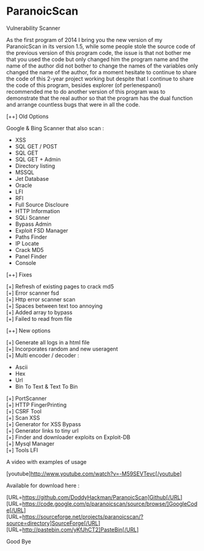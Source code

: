 ParanoicScan
============

Vulnerability Scanner

As the first program of 2014 I bring you the new version of my ParanoicScan in its version 1.5, while some people stole the source code of the previous version of this program code, the issue is that not bother me that you used the code but only changed him the program name and the name of the author did not bother to change the names of the variables only changed the name of the author, for a moment hesitate to continue to share the code of this 2-year project working but despite that I continue to share the code of this program, besides explorer (of perlenespanol) recommended me to do another version of this program was to demonstrate that the real author so that the program has the dual function and arrange countless bugs that were in all the code.<br>

[++] Old Options<br>

Google & Bing Scanner that also scan :<br>

 * XSS<br>
 * SQL GET / POST<br>
 * SQL GET<br>
 * SQL GET + Admin<br>
 * Directory listing <br>
 * MSSQL<br>
 * Jet Database<br>
 * Oracle<br>
 * LFI<br>
 * RFI<br>
 * Full Source Discloure<br>
 * HTTP Information<br>
 * SQLi Scanner<br>
 * Bypass Admin<br>
 * Exploit FSD Manager<br>
 * Paths Finder<br>
 * IP Locate<br>
 * Crack MD5<br>
 * Panel Finder<br>
 * Console <br>

[++] Fixes<br>

[+] Refresh of existing pages to crack md5<br>
[+] Error scanner fsd<br>
[+] Http error scanner scan<br>
[+] Spaces between text too annoying<br>
[+] Added array to bypass<br>
[+] Failed to read from file<br>

[++] New options<br>

[+] Generate all logs in a html file<br>
[+] Incorporates random and new useragent<br>
[+] Multi encoder / decoder :<br>

 * Ascii<br>
 * Hex<br>
 * Url<br>
 * Bin To Text & Text To Bin<br>

[+] PortScanner<br>
[+] HTTP FingerPrinting<br>
[+] CSRF Tool<br>
[+] Scan XSS<br>
[+] Generator for XSS Bypass<br>
[+] Generator links to tiny url<br>
[+] Finder and downloader exploits on Exploit-DB<br>
[+] Mysql Manager<br>
[+] Tools LFI<br>

A video with examples of usage<br>

[youtube]http://www.youtube.com/watch?v=-M59SEVTevc[/youtube]<br>

Available for download here :<br>

[URL=https://github.com/DoddyHackman/ParanoicScan]Github[/URL]<br>
[URL=https://code.google.com/p/paranoicscan/source/browse/]GoogleCode[/URL]<br>
[URL=https://sourceforge.net/projects/paranoicscan/?source=directory]SourceForge[/URL]<br>
[URL=http://pastebin.com/yKfJhCT2]PasteBin[/URL]<br>

Good Bye<br>

